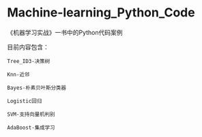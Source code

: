 # Machine-learning_Python_Code

《机器学习实战》一书中的Python代码案例

目前内容包含：

    Tree_ID3-决策树

    Knn-近邻
    
    Bayes-朴素贝叶斯分类器
    
    Logistic回归
    
    SVM-支持向量机判别
    
    AdaBoost-集成学习
